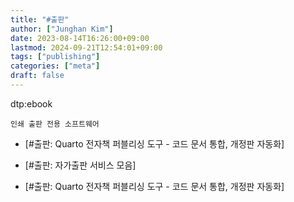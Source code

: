 ```yaml
---
title: "#출판"
author: ["Junghan Kim"]
date: 2023-08-14T16:26:00+09:00
lastmod: 2024-09-21T12:54:01+09:00
tags: ["publishing"]
categories: ["meta"]
draft: false
---
```


dtp:ebook

```text
인쇄 출판 전용 소프트웨어
```

-   [#출판: Quarto 전자책 퍼블리싱 도구 - 코드 문서 통합, 개정판 자동화]
-   [#출판: 자가출판 서비스 모음]

-   [#출판: Quarto 전자책 퍼블리싱 도구 - 코드 문서 통합, 개정판 자동화]
